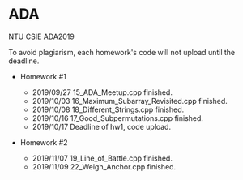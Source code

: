 # ADA

NTU CSIE ADA2019

To avoid plagiarism, each homework's code will not upload until the deadline.

* Homework #1
  * 2019/09/27 15_ADA_Meetup.cpp finished.
  * 2019/10/03 16_Maximum_Subarray_Revisited.cpp finished.
  * 2019/10/08 18_Different_Strings.cpp finished.
  * 2019/10/16 17_Good_Subpermutations.cpp finished.
  * 2019/10/17 Deadline of hw1, code upload.

* Homework #2
  * 2019/11/07 19_Line_of_Battle.cpp finished.
  * 2019/11/09 22_Weigh_Anchor.cpp finished.
